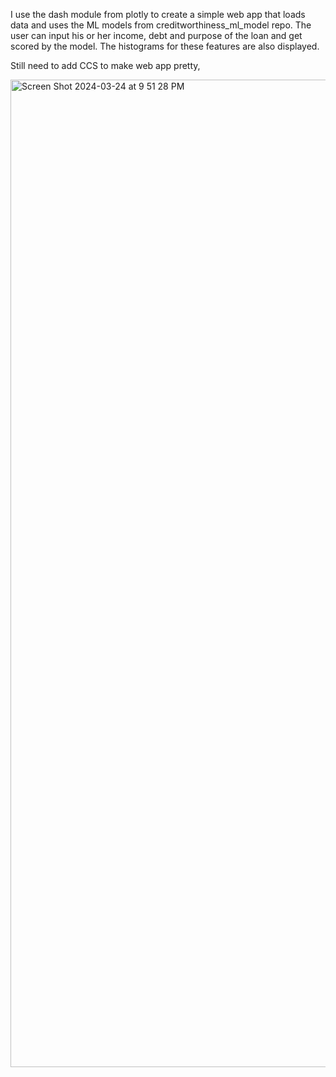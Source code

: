 I use the dash module from plotly to create a simple web app that loads data and uses the ML models from creditworthiness_ml_model repo. The user can input his or her income, debt and purpose of the loan and get scored by the model. The histograms for these features are also displayed.

Still need to add CCS to make web app pretty,

<img width="1580" alt="Screen Shot 2024-03-24 at 9 51 28 PM" src="https://github.com/bpkucsb/ml_model_webapp/assets/13769127/eb4fe87e-56b5-47fb-adec-2ab368bfa828">
